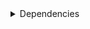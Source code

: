 <details>
<summary>Dependencies</summary>

|Dependency|Before|After|Explicit|Environments|
|-|-|-|-|-|
|pip|23.3.2|24.0|true|*all envs* on {linux-64, osx-64, win-64}<br/>{lint, pl014, pl015, pl016, pl017, pl018, pl019, pl020, py310, py311, py312, py39} on osx-arm64|
|pip|23.3.1|24.0|true|default on osx-arm64|
|pytest-cov|4.1.0|5.0.0|true|{default, pl014, pl015, pl016, pl017, pl018, pl019, pl020, py310, py311, py312, py39} on *all platforms*|
|hatchling|1.21.1|1.24.2|true|*all*|
|hypothesis|6.97.4|6.103.2|true|{pl014, pl015, pl016, pl017, pl018, pl019, pl020, py310, py311, py312, py39} on {linux-64, osx-64, win-64}<br/>default on *all platforms*|
|hypothesis|6.97.1|6.103.2|true|{pl017, pl018, pl019, pl020, py310, py311, py312, py39} on osx-arm64|
|hypothesis|6.97.2|6.103.2|true|{pl014, pl015, pl016} on osx-arm64|
|pre-commit|3.6.0|3.7.1|true|lint on *all platforms*|
|pytest|8.0.0|8.2.2|true|{default, pl014, pl015, pl016, pl017, pl018, pl019, pl020, py310, py311, py312, py39} on *all platforms*|
|polars|0.20.6|0.20.31|true|{lint, py310, py311, py312, py39} on *all platforms*<br/>default on {linux-64, osx-64, win-64}<br/>pl020 on win-64|
|polars|0.20.16|0.20.31|true|pl020 on {linux-64, osx-64, osx-arm64}|
|polars|0.20.3|0.20.31|true|default on osx-arm64|
|python|3.9.18|3.9.19|true|py39 on *all platforms*|
|python|3.12.1|3.12.3|true|{lint, py312} on *all platforms*<br/>default on {linux-64, osx-64, win-64}|
|python|3.12.0|3.12.3|true|default on osx-arm64|
|python|3.11.7|3.11.9|true|py311 on *all platforms*|
|python|3.10.13|3.10.14|true|py310 on *all platforms*|
|typing_extensions|4.9.0||false|{default, lint, py311, py312} on win-64|
|ca-certificates|2023.11.17|2024.6.2|false|*all*|
|libcxx|16.0.6|17.0.6|false|*all envs* on {osx-64, osx-arm64}|
|llvm-openmp|17.0.6|18.1.7|false|*all envs* on osx-64<br/>{lint, pl014, pl015, pl016, pl017, pl018, pl019, pl020, py310, py311, py312, py39} on osx-arm64|
|llvm-openmp|17.0.5|18.1.7|false|default on osx-arm64|
|packaging|23.2|24.1|false|*all*|
|setuptools|69.0.3|70.0.0|false|*all envs* on {linux-64, osx-64, win-64}<br/>{lint, pl014, pl015, pl016, pl017, pl018, pl019, pl020, py310, py311, py312, py39} on osx-arm64|
|setuptools|68.2.2|70.0.0|false|default on osx-arm64|
|tzdata|2023d|2024a|false|*all envs* on {linux-64, osx-64, win-64}<br/>{lint, pl014, pl015, pl016, pl017, pl018, pl019, pl020, py310, py311, py312, py39} on osx-arm64|
|tzdata|2023c|2024a|false|default on osx-arm64|
|coverage|7.4.4|7.5.3|false|{default, pl014, pl015, pl016, pl017, pl018, pl019, pl020, py310, py311, py312, py39} on *all platforms*|
|filelock|3.13.1|3.15.1|false|lint on *all platforms*|
|importlib-metadata|7.0.1|7.1.0|false|*all*|
|intel-openmp|2024.0.0|2024.1.0|false|*all envs* on win-64|
|libexpat|2.5.0|2.6.2|false|{default, lint, py311, py312} on *all platforms*|
|libhwloc|2.9.3|2.10.0|false|*all envs* on win-64|
|libsqlite|3.45.2|3.46.0|false|{pl014, pl015, pl016, pl017, pl018, pl019, pl020} on *all platforms*|
|libsqlite|3.44.2|3.46.0|false|{default, lint, py310, py311, py312, py39} on *all platforms*|
|libzlib|1.2.13|1.3.1|false|*all*|
|mkl|2024.0.0|2024.1.0|false|*all envs* on win-64|
|ncurses|6.4.20240210|6.5|false|{pl014, pl015, pl016, pl017, pl018, pl019, pl020} on {linux-64, osx-64, osx-arm64}|
|ncurses|6.4|6.5|false|{default, lint, py310, py311, py312, py39} on {linux-64, osx-64, osx-arm64}|
|nodeenv|1.8.0|1.9.1|false|lint on *all platforms*|
|openssl|3.2.1|3.3.1|false|*all envs* on {linux-64, osx-64, win-64}<br/>{lint, pl014, pl015, pl016, pl017, pl018, pl019, pl020} on osx-arm64|
|openssl|3.2.0|3.3.1|false|{default, py310, py311, py312, py39} on osx-arm64|
|pluggy|1.4.0|1.5.0|false|*all*|
|pycparser|2.21|2.22|false|lint on *all platforms*|
|tbb|2021.11.0|2021.12.0|false|*all envs* on win-64|
|trove-classifiers|2024.1.8|2024.5.22|false|*all*|
|typing_extensions|4.9.0|4.12.2|false|{pl016, pl017, pl018, pl020, py310, py39} on *all platforms*<br/>pl019 on {linux-64, osx-64, osx-arm64}|
|vc14_runtime|14.38.33130|14.40.33810|false|*all envs* on win-64|
|virtualenv|20.25.0|20.26.2|false|lint on *all platforms*|
|vs2015_runtime|14.38.33130|14.40.33810|false|*all envs* on win-64|
|wheel|0.42.0|0.43.0|false|*all envs* on {linux-64, osx-64, win-64}<br/>{lint, pl014, pl015, pl016, pl017, pl018, pl019, pl020, py310, py311, py312, py39} on osx-arm64|
|wheel|0.41.3|0.43.0|false|default on osx-arm64|
|zipp|3.17.0|3.19.2|false|*all*|
|identify|2.5.33|2.5.36|false|lint on *all platforms*|
|libopenblas|0.3.26|0.3.27|false|*all envs* on {linux-64, osx-64}<br/>{lint, pl014, pl015, pl016, pl017, pl018, pl019, pl020, py310, py311, py312, py39} on osx-arm64|
|libopenblas|0.3.25|0.3.27|false|default on osx-arm64|
|libxml2|2.12.4|2.12.7|false|*all envs* on win-64|
|numpy|1.26.3|1.26.4|false|{lint, py310, py311, py312, py39} on *all platforms*<br/>default on {linux-64, osx-64, win-64}|
|numpy|1.26.2|1.26.4|false|default on osx-arm64|
|platformdirs|4.2.0|4.2.2|false|lint on *all platforms*|
|ld_impl_linux-64|h41732ed_0|hf3520f5_4|false|*all envs* on linux-64|
|libblas|21_win64_mkl|22_win64_mkl|false|*all envs* on win-64|
|libblas|21_osxarm64_openblas|22_osxarm64_openblas|false|{lint, pl014, pl015, pl016, pl017, pl018, pl019, pl020, py310, py311, py312, py39} on osx-arm64|
|libblas|20_osxarm64_openblas|22_osxarm64_openblas|false|default on osx-arm64|
|libblas|21_osx64_openblas|22_osx64_openblas|false|*all envs* on osx-64|
|libblas|21_linux64_openblas|22_linux64_openblas|false|*all envs* on linux-64|
|libcblas|21_win64_mkl|22_win64_mkl|false|*all envs* on win-64|
|libcblas|21_osxarm64_openblas|22_osxarm64_openblas|false|{lint, pl014, pl015, pl016, pl017, pl018, pl019, pl020, py310, py311, py312, py39} on osx-arm64|
|libcblas|20_osxarm64_openblas|22_osxarm64_openblas|false|default on osx-arm64|
|libcblas|21_osx64_openblas|22_osx64_openblas|false|*all envs* on osx-64|
|libcblas|21_linux64_openblas|22_linux64_openblas|false|*all envs* on linux-64|
|libgcc-ng|h807b86a_4|h77fa898_9|false|*all envs* on linux-64|
|libgfortran|13_2_0_hd922786_2|13_2_0_hd922786_3|false|{lint, pl014, pl015, pl016, pl017, pl018, pl019, pl020, py310, py311, py312, py39} on osx-arm64|
|libgfortran|13_2_0_hd922786_1|13_2_0_hd922786_3|false|default on osx-arm64|
|libgfortran|13_2_0_h97931a8_2|13_2_0_h97931a8_3|false|*all envs* on osx-64|
|libgfortran-ng|h69a702a_4|h69a702a_9|false|*all envs* on linux-64|
|libgfortran5|hf226fd6_2|hf226fd6_3|false|{lint, pl014, pl015, pl016, pl017, pl018, pl019, pl020, py310, py311, py312, py39} on osx-arm64|
|libgfortran5|hf226fd6_1|hf226fd6_3|false|default on osx-arm64|
|libgfortran5|ha4646dd_4|h3d2ce59_9|false|*all envs* on linux-64|
|libgfortran5|h2873a65_2|h2873a65_3|false|*all envs* on osx-64|
|libgomp|h807b86a_4|h77fa898_9|false|*all envs* on linux-64|
|liblapack|21_win64_mkl|22_win64_mkl|false|*all envs* on win-64|
|liblapack|21_osxarm64_openblas|22_osxarm64_openblas|false|{lint, pl014, pl015, pl016, pl017, pl018, pl019, pl020, py310, py311, py312, py39} on osx-arm64|
|liblapack|20_osxarm64_openblas|22_osxarm64_openblas|false|default on osx-arm64|
|liblapack|21_osx64_openblas|22_osx64_openblas|false|*all envs* on osx-64|
|liblapack|21_linux64_openblas|22_linux64_openblas|false|*all envs* on linux-64|
|libstdcxx-ng|h7e041cc_4|hc0a3c3a_9|false|*all envs* on linux-64|
|vc|hcf57466_18|h8a93ad2_20|false|*all envs* on win-64|

</details>

[^1]: **Bold** means explicit dependency.
[^2]: Dependency got downgraded.
